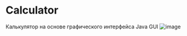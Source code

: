 # Calculator
Калькулятор на основе графического интерфейса Java GUI
![image](https://user-images.githubusercontent.com/58001369/195175080-ecdfaab9-5733-472b-a427-8d65e9d2963d.png)



